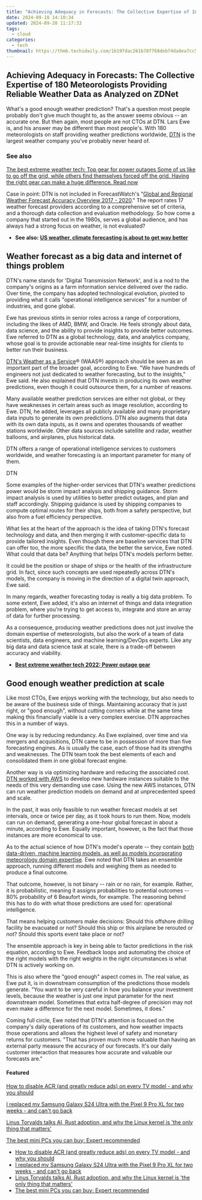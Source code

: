 ```yaml
---
title: "Achieving Adequacy in Forecasts: The Collective Expertise of 180 Meteorologists Providing Reliable Weather Data as Analyzed on ZDNet"
date: 2024-09-18 14:10:34
updated: 2024-09-20 11:17:33
tags:
  - cloud
categories:
  - tech
thumbnail: https://thmb.techidaily.com/1b197dac261b78f768deb74da8ea7cc5a8aab4e5f24739781e5aeb83aacaa044.jpg
---
```


## Achieving Adequacy in Forecasts: The Collective Expertise of 180 Meteorologists Providing Reliable Weather Data as Analyzed on ZDNet

What's a good enough weather prediction? That's a question most people probably don't give much thought to, as the answer seems obvious -- an accurate one. But then again, most people are not CTOs at DTN. Lars Ewe is, and his answer may be different than most people's. With 180 meteorologists on staff providing weather predictions worldwide, [DTN](https://www.dtn.com/) is the largest weather company you've probably never heard of.

### See also

[The best extreme weather tech: Top gear for power outages Some of us like to go off the grid, while others find themselves forced off the grid. Having the right gear can make a huge difference.  Read now](https://www.zdnet.com/article/best-extreme-weather-tech/)

Case in point: DTN is not included in ForecastWatch's "[Global and Regional Weather Forecast Accuracy Overview 2017 - 2020](https://www.forecastwatch.com/wp-content/uploads/Global%5Fand%5FRegional%5FWeather%5FForecast%5FAccuracy%5FOverview%5F2017-2020.pdf)." The report rates 17 weather forecast providers according to a comprehensive set of criteria, and a thorough data collection and evaluation methodology. So how come a company that started out in the 1980s, serves a global audience, and has always had a strong focus on weather, is not evaluated?

* **See also:** [**US weather, climate forecasting is about to get way better**](https://www.zdnet.com/article/us-weather-climate-forecasting-is-about-to-get-way-better/)

## Weather forecast as a big data and internet of things problem

DTN's name stands for 'Digital Transmission Network', and is a nod to the company's origins as a farm information service delivered over the radio. Over time, the company has adopted technological evolution, pivoted to providing what it calls "operational intelligence services" for a number of industries, and gone global.

Ewe has previous stints in senior roles across a range of corporations, including the likes of AMD, BMW, and Oracle. He feels strongly about data, data science, and the ability to provide insights to provide better outcomes. Ewe referred to DTN as a global technology, data, and analytics company, whose goal is to provide actionable near real-time insights for clients to better run their business.

[DTN's Weather as a Service](https://www.dtn.com/weather/)® (WAAS®) approach should be seen as an important part of the broader goal, according to Ewe. "We have hundreds of engineers not just dedicated to weather forecasting, but to the insights," Ewe said. He also explained that DTN invests in producing its own weather predictions, even though it could outsource them, for a number of reasons.

Many available weather prediction services are either not global, or they have weaknesses in certain areas such as image resolution, according to Ewe. DTN, he added, leverages all publicly available and many proprietary data inputs to generate its own predictions. DTN also augments that data with its own data inputs, as it owns and operates thousands of weather stations worldwide. Other data sources include satellite and radar, weather balloons, and airplanes, plus historical data.

DTN offers a range of operational intelligence services to customers worldwide, and weather forecasting is an important parameter for many of them.

DTN

Some examples of the higher-order services that DTN's weather predictions power would be storm impact analysis and shipping guidance. Storm impact analysis is used by utilities to better predict outages, and plan and staff accordingly. Shipping guidance is used by shipping companies to compute optimal routes for their ships, both from a safety perspective, but also from a fuel efficiency perspective.

What lies at the heart of the approach is the idea of taking DTN's forecast technology and data, and then merging it with customer-specific data to provide tailored insights. Even though there are baseline services that DTN can offer too, the more specific the data, the better the service, Ewe noted. What could that data be? Anything that helps DTN's models perform better.

It could be the position or shape of ships or the health of the infrastructure grid. In fact, since such concepts are used repeatedly across DTN's models, the company is moving in the direction of a digital twin approach, Ewe said.

In many regards, weather forecasting today is really a big data problem. To some extent, Ewe added, it's also an internet of things and data integration problem, where you're trying to get access to, integrate and store an array of data for further processing.

As a consequence, producing weather predictions does not just involve the domain expertise of meteorologists, but also the work of a team of data scientists, data engineers, and machine learning/DevOps experts. Like any big data and data science task at scale, there is a trade-off between accuracy and viability.

* [**Best extreme weather tech 2022: Power outage gear**](https://www.zdnet.com/home-and-office/yard-outdoors/best-extreme-weather-tech/)

## Good enough weather prediction at scale

Like most CTOs, Ewe enjoys working with the technology, but also needs to be aware of the business side of things. Maintaining accuracy that is just right, or "good enough", without cutting corners while at the same time making this financially viable is a very complex exercise. DTN approaches this in a number of ways.

One way is by reducing redundancy. As Ewe explained, over time and via mergers and acquisitions, DTN came to be in possession of more than five forecasting engines. As is usually the case, each of those had its strengths and weaknesses. The DTN team took the best elements of each and consolidated them in one global forecast engine.

Another way is via optimizing hardware and reducing the associated cost. [DTN worked with AWS](https://buy.geni.us/Proxy.ashx?TSID=368250&GR%5FURL=https%3A%2F%2Faws.amazon.com%2Fsolutions%2Fcase-studies%2Fdtn-case-study%2F%3Ftag%3Dzd-buy-button-20%26ascsubtag%3D%5F%5FCOM%5FCLICK%5FID%5F%5F%7C8d78c01d-3b6a-4f33-aa08-6ca98dd2fbe8%7Cdtp&dtb=1) to develop new hardware instances suitable to the needs of this very demanding use case. Using the new AWS instances, DTN can run weather prediction models on demand and at unprecedented speed and scale.

In the past, it was only feasible to run weather forecast models at set intervals, once or twice per day, as it took hours to run them. Now, models can run on demand, generating a one-hour global forecast in about a minute, according to Ewe. Equally important, however, is the fact that those instances are more economical to use.

As to the actual science of how DTN's model's operate -- they contain [both data-driven, machine learning models, as well as models incorporating meteorology domain expertise](https://www.zdnet.com/article/raiders-of-the-storm-the-data-science-behind-weather-prediction/). Ewe noted that DTN takes an ensemble approach, running different models and weighing them as needed to produce a final outcome.

That outcome, however, is not binary -- rain or no rain, for example. Rather, it is probabilistic, meaning it assigns probabilities to potential outcomes -- 80% probability of 6 Beaufort winds, for example. The reasoning behind this has to do with what those predictions are used for: operational intelligence.

That means helping customers make decisions: Should this offshore drilling facility be evacuated or not? Should this ship or this airplane be rerouted or not? Should this sports event take place or not?

The ensemble approach is key in being able to factor predictions in the risk equation, according to Ewe. Feedback loops and automating the choice of the right models with the right weights in the right circumstances is what DTN is actively working on.

This is also where the "good enough" aspect comes in. The real value, as Ewe put it, is in downstream consumption of the predictions those models generate. "You want to be very careful in how you balance your investment levels, because the weather is just one input parameter for the next downstream model. Sometimes that extra half-degree of precision may not even make a difference for the next model. Sometimes, it does."

Coming full circle, Ewe noted that DTN's attention is focused on the company's daily operations of its customers, and how weather impacts those operations and allows the highest level of safety and monetary returns for customers. "That has proven much more valuable than having an external party measure the accuracy of our forecasts. It's our daily customer interaction that measures how accurate and valuable our forecasts are." 

#### Featured

[How to disable ACR (and greatly reduce ads) on every TV model - and why you should](https://www.zdnet.com/article/how-to-disable-acr-and-greatly-reduce-ads-on-every-tv-model-and-why-you-should/ "How to disable ACR (and greatly reduce ads) on every TV model - and why you should")

[I replaced my Samsung Galaxy S24 Ultra with the Pixel 9 Pro XL for two weeks - and can't go back](https://www.zdnet.com/article/i-replaced-my-samsung-galaxy-s24-ultra-with-the-pixel-9-pro-xl-for-two-weeks-and-cant-go-back/ "I replaced my Samsung Galaxy S24 Ultra with the Pixel 9 Pro XL for two weeks - and can't go back")

[Linus Torvalds talks AI, Rust adoption, and why the Linux kernel is 'the only thing that matters'](https://www.zdnet.com/article/linus-torvalds-talks-ai-rust-adoption-and-why-the-linux-kernel-is-the-only-thing-that-matters/ "Linus Torvalds talks AI, Rust adoption, and why the Linux kernel is 'the only thing that matters'")

[The best mini PCs you can buy: Expert recommended](https://www.zdnet.com/article/best-mini-pc/ "The best mini PCs you can buy: Expert recommended")

* [How to disable ACR (and greatly reduce ads) on every TV model - and why you should](https://www.zdnet.com/article/how-to-disable-acr-and-greatly-reduce-ads-on-every-tv-model-and-why-you-should/ "How to disable ACR (and greatly reduce ads) on every TV model - and why you should")
* [I replaced my Samsung Galaxy S24 Ultra with the Pixel 9 Pro XL for two weeks - and can't go back](https://www.zdnet.com/article/i-replaced-my-samsung-galaxy-s24-ultra-with-the-pixel-9-pro-xl-for-two-weeks-and-cant-go-back/ "I replaced my Samsung Galaxy S24 Ultra with the Pixel 9 Pro XL for two weeks - and can't go back")
* [Linus Torvalds talks AI, Rust adoption, and why the Linux kernel is 'the only thing that matters'](https://www.zdnet.com/article/linus-torvalds-talks-ai-rust-adoption-and-why-the-linux-kernel-is-the-only-thing-that-matters/ "Linus Torvalds talks AI, Rust adoption, and why the Linux kernel is 'the only thing that matters'")
* [The best mini PCs you can buy: Expert recommended](https://www.zdnet.com/article/best-mini-pc/ "The best mini PCs you can buy: Expert recommended")

<ins class="adsbygoogle"
     style="display:block"
     data-ad-format="autorelaxed"
     data-ad-client="ca-pub-7571918770474297"
     data-ad-slot="1223367746"></ins>



<ins class="adsbygoogle"
     style="display:block"
     data-ad-client="ca-pub-7571918770474297"
     data-ad-slot="8358498916"
     data-ad-format="auto"
     data-full-width-responsive="true"></ins>
